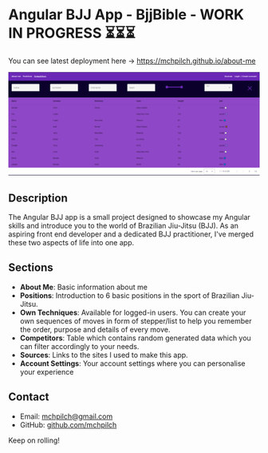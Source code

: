 # Angular BJJ App - BjjBible - WORK IN PROGRESS ⏳⏳⏳

You can see latest deployment here -> https://mchpilch.github.io/about-me

![App Screenshot](src/assets/image/screen-shot-table.PNG)

## Description
The Angular BJJ app is a small project designed to showcase my Angular skills and introduce you to the world of Brazilian Jiu-Jitsu (BJJ). As an aspiring front end developer and a dedicated BJJ practitioner, I've merged these two aspects of life into one app.

## Sections

- **About Me**: Basic information about me
- **Positions**: Introduction to 6 basic positions in the sport of Brazilian Jiu-Jitsu.
- **Own Techniques**: Available for logged-in users. You can create your own sequences of moves in form of stepper/list to help you remember the order, purpose and details of every move.
- **Competitors**: Table which contains random generated data which you can filter accordingly to your needs.
- **Sources**: Links to the sites I used to make this app. 
- **Account Settings**: Your account settings where you can personalise your experience

## Contact

- Email: mchpilch@gmail.com
- GitHub: [github.com/mchpilch](https://github.com/mchpilch)

Keep on rolling!

